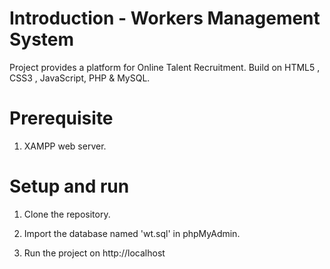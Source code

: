 # Introduction - Workers Management System
Project provides a platform for Online Talent Recruitment. Build on HTML5 , CSS3 , JavaScript, PHP & MySQL.

# Prerequisite 
1. XAMPP web server.

# Setup and run
1. Clone the repository.

2. Import the database named 'wt.sql' in phpMyAdmin.

3. Run the project on http://localhost
